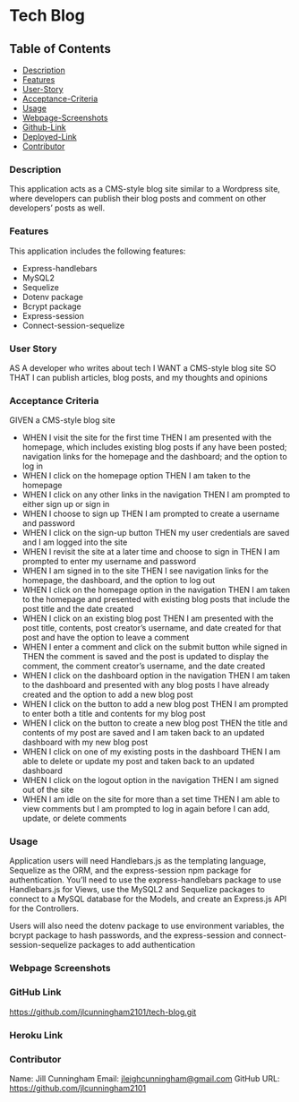 # Tech Blog

## Table of Contents

- [Description](#description)
- [Features](#features)
- [User-Story](#user-story)
- [Acceptance-Criteria](#acceptance-criteria)
- [Usage](#usage)
- [Webpage-Screenshots](#webpage-screenshots)
- [Github-Link](#github-link)
- [Deployed-Link](#deployed-link)
- [Contributor](#contributor)

### Description

This application acts as a CMS-style blog site similar to a Wordpress site, where developers can publish their blog posts and comment on other developers’ posts as well.

### Features

This application includes the following features:

- Express-handlebars
- MySQL2
- Sequelize
- Dotenv package
- Bcrypt package
- Express-session
- Connect-session-sequelize

### User Story

AS A developer who writes about tech
I WANT a CMS-style blog site
SO THAT I can publish articles, blog posts, and my thoughts and opinions

### Acceptance Criteria

GIVEN a CMS-style blog site

- WHEN I visit the site for the first time
  THEN I am presented with the homepage, which includes existing blog posts if any have been posted; navigation links for the homepage and the dashboard; and the option to log in
- WHEN I click on the homepage option
  THEN I am taken to the homepage
- WHEN I click on any other links in the navigation
  THEN I am prompted to either sign up or sign in
- WHEN I choose to sign up
  THEN I am prompted to create a username and password
- WHEN I click on the sign-up button
  THEN my user credentials are saved and I am logged into the site
- WHEN I revisit the site at a later time and choose to sign in
  THEN I am prompted to enter my username and password
- WHEN I am signed in to the site
  THEN I see navigation links for the homepage, the dashboard, and the option to log out
- WHEN I click on the homepage option in the navigation
  THEN I am taken to the homepage and presented with existing blog posts that include the post title and the date created
- WHEN I click on an existing blog post
  THEN I am presented with the post title, contents, post creator’s username, and date created for that post and have the option to leave a comment
- WHEN I enter a comment and click on the submit button while signed in
  THEN the comment is saved and the post is updated to display the comment, the comment creator’s username, and the date created
- WHEN I click on the dashboard option in the navigation
  THEN I am taken to the dashboard and presented with any blog posts I have already created and the option to add a new blog post
- WHEN I click on the button to add a new blog post
  THEN I am prompted to enter both a title and contents for my blog post
- WHEN I click on the button to create a new blog post
  THEN the title and contents of my post are saved and I am taken back to an updated dashboard with my new blog post
- WHEN I click on one of my existing posts in the dashboard
  THEN I am able to delete or update my post and taken back to an updated dashboard
- WHEN I click on the logout option in the navigation
  THEN I am signed out of the site
- WHEN I am idle on the site for more than a set time
  THEN I am able to view comments but I am prompted to log in again before I can add, update, or delete comments

### Usage

Application users will need Handlebars.js as the templating language, Sequelize as the ORM, and the express-session npm package for authentication. You’ll need to use the express-handlebars package to use Handlebars.js for Views, use the MySQL2 and Sequelize packages to connect to a MySQL database for the Models, and create an Express.js API for the Controllers.

Users will also need the dotenv package to use environment variables, the bcrypt package to hash passwords, and the express-session and connect-session-sequelize packages to add authentication

### Webpage Screenshots

### GitHub Link

https://github.com/jlcunningham2101/tech-blog.git

### Heroku Link

### Contributor

Name: Jill Cunningham
Email: jleighcunningham@gmail.com
GitHub URL: https://github.com/jlcunningham2101
